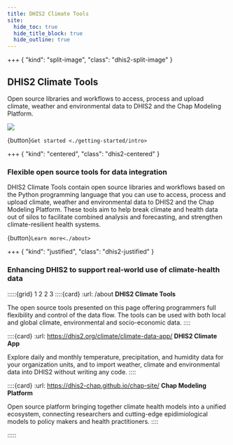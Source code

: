```yaml
---
title: DHIS2 Climate Tools
site:
  hide_toc: true
  hide_title_block: true
  hide_outline: true
---
```


+++ { "kind": "split-image", "class": "dhis2-split-image" }

## DHIS2 Climate Tools

Open source libraries and workflows to access, process and upload climate, weather and environmental data to DHIS2 and the Chap Modeling Platform.

![](/images/climate-tools-illustration.png)

{button}`Get started <./getting-started/intro>`

+++ { "kind": "centered", "class": "dhis2-centered" }

### Flexible open source tools for data integration

DHIS2 Climate Tools contain open source libraries and workflows based on the Python programming language that you can use to access, process and upload climate, weather and environmental data to DHIS2 and the Chap Modeling Platform. These tools aim to help break climate and health data out of silos to facilitate combined analysis and forecasting, and strengthen climate-resilient health systems.

{button}`Learn more<./about>`

+++ { "kind": "justified", "class": "dhis2-justified" }

### Enhancing DHIS2 to support real-world use of climate-health data

:::::{grid} 1 2 2 3
::::{card}
:url: /about
**DHIS2 Climate Tools**

The open source tools presented on this page offering programmers full flexibility and control of the data flow. The tools can be used with both local and global climate, environmental and socio-economic data.
::::

::::{card}
:url: https://dhis2.org/climate/climate-data-app/
**DHIS2 Climate App**

Explore daily and monthly temperature, precipitation, and humidity data for your organization units, and to import weather, climate and environmental data into DHIS2 without writing any code.
::::

::::{card}
:url: https://dhis2-chap.github.io/chap-site/
**Chap Modeling Platform**

Open source platform bringing together climate health models into a unified ecosystem, connecting researchers and cutting-edge epidimiological models to policy makers and health practitioners.
::::

:::::
